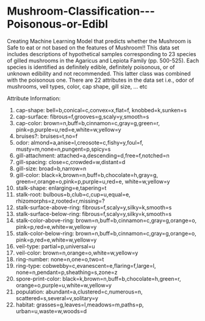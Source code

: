 # Mushroom-Classification---Poisonous-or-Edibl
Creating Machine Learning Model that predicts whether the Mushroom is Safe to eat or not based on the features of Mushroom!!
This data set includes descriptions of hypothetical samples corresponding to 23 species of gilled mushrooms in the Agaricus and Lepiota Family (pp. 500-525). Each species is identified as definitely edible, definitely poisonous, or of unknown edibility and not recommended. This latter class was combined with the poisonous one.
There are 22 attributes in the data set i.e., odor of mushrooms, veil types, color, cap shape, gill size, ... etc

Attribute Information:

1. cap-shape: bell=b,conical=c,convex=x,flat=f, knobbed=k,sunken=s
2. cap-surface: fibrous=f,grooves=g,scaly=y,smooth=s
3. cap-color: brown=n,buff=b,cinnamon=c,gray=g,green=r, pink=p,purple=u,red=e,white=w,yellow=y
4. bruises?: bruises=t,no=f
5. odor: almond=a,anise=l,creosote=c,fishy=y,foul=f, musty=m,none=n,pungent=p,spicy=s
6. gill-attachment: attached=a,descending=d,free=f,notched=n
7. gill-spacing: close=c,crowded=w,distant=d
8. gill-size: broad=b,narrow=n
9. gill-color: black=k,brown=n,buff=b,chocolate=h,gray=g, green=r,orange=o,pink=p,purple=u,red=e, white=w,yellow=y
10. stalk-shape: enlarging=e,tapering=t
11. stalk-root: bulbous=b,club=c,cup=u,equal=e, rhizomorphs=z,rooted=r,missing=?
12. stalk-surface-above-ring: fibrous=f,scaly=y,silky=k,smooth=s
13. stalk-surface-below-ring: fibrous=f,scaly=y,silky=k,smooth=s
14. stalk-color-above-ring: brown=n,buff=b,cinnamon=c,gray=g,orange=o, pink=p,red=e,white=w,yellow=y
15. stalk-color-below-ring: brown=n,buff=b,cinnamon=c,gray=g,orange=o, pink=p,red=e,white=w,yellow=y
16. veil-type: partial=p,universal=u
17. veil-color: brown=n,orange=o,white=w,yellow=y
18. ring-number: none=n,one=o,two=t
19. ring-type: cobwebby=c,evanescent=e,flaring=f,large=l, none=n,pendant=p,sheathing=s,zone=z
20. spore-print-color: black=k,brown=n,buff=b,chocolate=h,green=r, orange=o,purple=u,white=w,yellow=y
21. population: abundant=a,clustered=c,numerous=n, scattered=s,several=v,solitary=y
22. habitat: grasses=g,leaves=l,meadows=m,paths=p, urban=u,waste=w,woods=d
